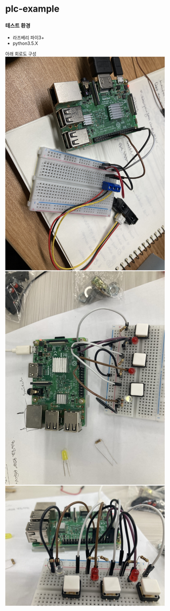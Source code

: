 # plc-example

### 테스트 환경

- 라즈베리 파이3+
- python3.5.X

아래 회로도 구성
![회로도 구성](./01.jpeg)
![회로도 구성](./02.jpeg)
![회로도 구성](./03.jpeg)

